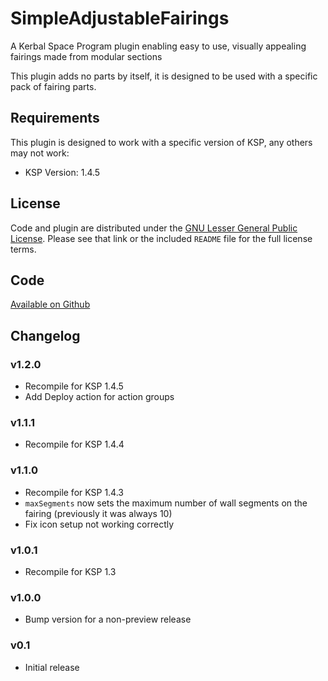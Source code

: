 # SimpleAdjustableFairings

A  Kerbal Space Program plugin enabling easy to use, visually appealing fairings made from modular sections

This plugin adds no parts by itself, it is designed to be used with a specific pack of fairing parts.

## Requirements

This plugin is designed to work with a specific version of KSP, any others may not work:

* KSP Version: 1.4.5

## License

Code and plugin are distributed under the [GNU Lesser General Public License](https://www.gnu.org/licenses/lgpl-3.0.en.html).  Please see that link or the included `README` file for the full license terms.

## Code

[Available on Github](https://github.com/blowfishpro/SimpleAdjustableFairings/)

## Changelog

### v1.2.0

* Recompile for KSP 1.4.5
* Add Deploy action for action groups

### v1.1.1

* Recompile for KSP 1.4.4

### v1.1.0

* Recompile for KSP 1.4.3
* `maxSegments` now sets the maximum number of wall segments on the fairing (previously it was always 10)
* Fix icon setup not working correctly

### v1.0.1

* Recompile for KSP 1.3

### v1.0.0

* Bump version for a non-preview release

### v0.1

* Initial release
